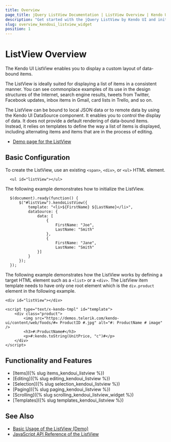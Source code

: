 ```yaml
---
title: Overview
page_title: jQuery ListView Documentation | ListView Overview | Kendo UI
description: "Get started with the jQuery ListView by Kendo UI and initialize the widget."
slug: overview_kendoui_listview_widget
position: 1
---
```


# ListView Overview

The Kendo UI ListView enables you to display a custom layout of data-bound items.

The ListView is ideally suited for displaying a list of items in a consistent manner. You can see commonplace examples of its use in the design structures of the Internet, search engine results, tweets from Twitter, Facebook updates, inbox items in Gmail, card lists in Trello, and so on.

The ListView can be bound to local JSON data or to remote data by using the Kendo UI DataSource component. It enables you to control the display of data. It does not provide a default rendering of data-bound items. Instead, it relies on templates to define the way a list of items is displayed, including alternating items and items that are in the process of editing.

* [Demo page for the ListView](https://demos.telerik.com/kendo-ui/listview/index)

## Basic Configuration

To create the ListView, use an existing `<span>`, `<div>`, or `<ul>` HTML element.

      <ul id="listView"></ul>

The following example demonstrates how to initialize the ListView.

      $(document).ready(function() {
          $("#listView").kendoListView({
              template: "<li>${FirstName} ${LastName}</li>",
              dataSource: {
                  data: [
                      {
                          FirstName: "Joe",
                          LastName: "Smith"
                      },
                      {
                          FirstName: "Jane",
                          LastName: "Smith"
                  }]
              }
          });
      });

The following example demonstrates how the ListView works by defining a target HTML element such as a `<list>` or a `<div>`. The ListView item template needs to have only one root element which is the `div.product` element in the following example.

    <div id="listView"></div>

    <script type="text/x-kendo-tmpl" id="template">
        <div class="product">
            <img src="https://demos.telerik.com/kendo-ui/content/web/foods/#= ProductID #.jpg" alt="#: ProductName # image" />
            <h3>#:ProductName#</h3>
            <p>#:kendo.toString(UnitPrice, "c")#</p>
        </div>
    </script>

## Functionality and Features

* [Items]({% slug items_kendoui_listview %})
* [Editing]({% slug editing_kendoui_listview %})
* [Selection]({% slug selection_kendoui_listview %})
* [Paging]({% slug paging_kendoui_listview %})
* [Scrolling]({% slug scrolling_kendoui_listview_widget %})
* [Templates]({% slug templates_kendoui_listview %})

## See Also

* [Basic Usage of the ListView (Demo)](https://demos.telerik.com/kendo-ui/listview/index)
* [JavaScript API Reference of the ListView](/api/javascript/ui/listview)
